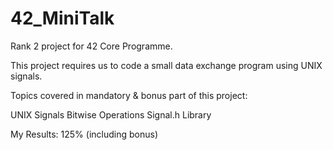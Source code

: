 # 42_MiniTalk

Rank 2 project for 42 Core Programme.

This project requires us to code a small data exchange program using UNIX signals.

Topics covered in mandatory & bonus part of this project:

UNIX Signals
Bitwise Operations
Signal.h Library

My Results: 125% (including bonus)
